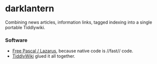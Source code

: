 # darklantern
Combining news articles, information links, tagged indexing into a single portable Tiddlywiki.

### Software
* [Free Pascal / Lazarus](https://www.lazarus-ide.org/), because native code is //fast// code.
* [TiddlyWiki](https://tiddlywiki.com/) glued it all together.